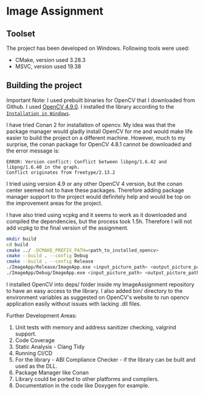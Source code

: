 # Image Assignment

## Toolset

The project has been developed on Windows.
Following tools were used:
- CMake, version used 3.28.3
- MSVC, version used 19.38


## Building the project

Important Note: I used prebuilt binaries for OpenCV that I downloaded from Github. I used [OpenCV 4.9.0](https://github.com/opencv/opencv/releases/download/4.9.0/opencv-4.9.0-windows.exe).
I installed the library according to the [`Installation in Windows`](https://docs.opencv.org/4.x/d3/d52/tutorial_windows_install.html).

I have tried Conan 2 for installation of opencv. My idea was that the package manager would gladly install OpenCV for me and would make life easier to build the project on a different machine. However, much to my surprise, the conan package for OpenCV 4.8.1 cannot be downloaded and the error message is:

```
ERROR: Version conflict: Conflict between libpng/1.6.42 and libpng/1.6.40 in the graph.
Conflict originates from freetype/2.13.2
```

I tried using version 4.9 or any other OpenCV 4 version, but the conan center seemed not to have these packages.
Therefore adding package manager support to the project would definitely help and would be top on the improvement areas for the project.

I have also tried using vcpkg and it seems to work as it downloaded and compiled the dependencies, but the process took 1.5h. Therefore I will not add vcpkg to the final version of the assignment.

```sh
mkdir build
cd build
cmake ../ -DCMAKE_PREFIX_PATH=<path_to_installed_opencv>
cmake --build . --config Debug
cmake --build . --config Release
./ImageApp/Release/ImageApp.exe <input_picture_path> <output_picture_path>
./ImageApp/Debug/ImageApp.exe <input_picture_path> <output_picture_path>
```

I installed OpenCV into deps/ folder inside my ImageAssignment repository to have an easy access to the library. I also added bin/ directory to the environment variables as suggested on OpenCV's website to run opencv application easily without issues with lacking .dll files.

Further Development Areas:
1) Unit tests with memory and address sanitizer checking, valgrind support.
2) Code Coverage
3) Static Analysis - Clang Tidy
4) Running CI/CD
5) For the library - ABI Compliance Checker - if the library can be built and used as the DLL.
6) Package Manager like Conan
7) Library could be ported to other platforms and compilers.
8) Documentation in the code like Doxygen for example.

